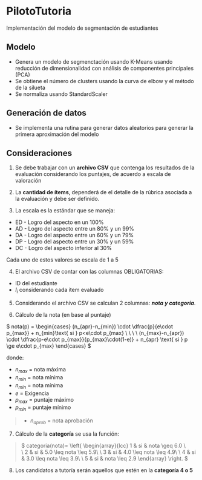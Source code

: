 # PilotoTutoria
Implementación del modelo de segmentación de estudiantes 

## Modelo

+ Genera un modelo de segmenctación usando K-Means usando reducción de dimensionalidad con análisis de componentes principales (PCA)
+ Se obtiene el número de clusters usando la curva de elbow y el método de la silueta 
+ Se normaliza usando StandardScaler

## Generación de datos

+ Se implementa una rutina para generar datos aleatorios para generar la primera aproximación del modelo

## Consideraciones
1. Se debe trabajar con un **archivo CSV** que contenga los resultados de la evaluación considerando los puntajes, de acuerdo a escala de valoración

2. La **cantidad de ítems**, dependerá de el detalle de la rúbrica asociada a la evaluación y debe ser definido.

3. La escala es la estándar que se maneja:

  + ED - Logro del aspecto en un 100%
  + AD - Logro del aspecto entre un 80% y un 99%
  + DA - Logro del aspecto entre un 60% y un 79%
  + DP - Logro del aspecto entre un 30% y un 59%
  + DC - Logro del aspecto inferior al 30%
  
  Cada uno de estos valores se escala de 1 a 5 

4. El archivo CSV de contar con las columnas OBLIGATORIAS:

  + ID del estudiante 
  + $I_{i}$ considerando cada ítem evaluado 

5. Considerando el archivo CSV se calculan 2 columnas: ***nota y categoría***.

6. Cálculo de la nota (en base al puntaje)

$
nota(p) =
\begin{cases}
(n_{apr}-n_{min}) \cdot \dfrac{p}{e\cdot p_{max}} + n_{min}\text{ si } p<e\cdot p_{max} \\
\\
\\
\\
(n_{max}-n_{apr}) \cdot \dfrac{p-e\cdot p_{max}}{p_{max}\cdot(1-e)} + n_{apr} \text{    si } p \ge e\cdot p_{max}
\end{cases}
$

donde:
+ $n_{max}$ = nota máxima
+ $n_{min}$ = nota mínima
+ $n_{min}$ = nota mínima
+ $e$ = Exigencia 
+ $p_{max}$ = puntaje máximo
+ $p_{min}$ = puntaje mínimo
>+ $n_{aprob}$ = nota aprobación

7. Cálculo de la **categoría** se usa la función:


> $
categoria(nota)= \left\{ \begin{array}{lcc}
             1 & si  & nota \geq 6.0 \\            
             \\ 2 & si & 5.0 \leq nota \leq 5.9\\
             \\ 3 & si & 4.0 \leq nota \leq 4.9\\
             \\ 4 & si & 3.0 \leq nota \leq 3.9\\
             \\ 5 & si & nota \leq 2.9
             \end{array}
   \right.
$



8. Los candidatos a tutoría serán aquellos que estén en la **categoría 4 o 5**

